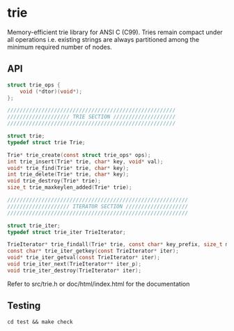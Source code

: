 # trie
Memory-efficient trie library for ANSI C (C99).
Tries remain compact under all operations i.e. existing strings are always partitioned among the minimum required number of nodes.


## API

~~~c
struct trie_ops {
	void (*dtor)(void*);
};

//////////////////////////////////////////////////////
//////////////////// TRIE SECTION ////////////////////
//////////////////////////////////////////////////////

struct trie;
typedef struct trie Trie;

Trie* trie_create(const struct trie_ops* ops);
int trie_insert(Trie* trie, char* key, void* val);
void* trie_find(Trie* trie, char* key);
int trie_delete(Trie* trie, char* key);
void trie_destroy(Trie* trie);
size_t trie_maxkeylen_added(Trie* trie);

//////////////////////////////////////////////////////////
//////////////////// ITERATOR SECTION ////////////////////
//////////////////////////////////////////////////////////

struct trie_iter;
typedef struct trie_iter TrieIterator;

TrieIterator* trie_findall(Trie* trie, const char* key_prefix, size_t max_len);
const char* trie_iter_getkey(const TrieIterator* iter);
void* trie_iter_getval(const TrieIterator* iter);
void trie_iter_next(TrieIterator** iter_p);
void trie_iter_destroy(TrieIterator* iter);
~~~
Refer to src/trie.h or doc/html/index.html for the documentation


## Testing
`cd test && make check`
